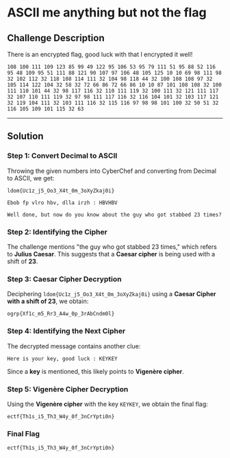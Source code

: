 # ASCII me anything but not the flag

## Challenge Description

There is an encrypted flag, good luck with that I encrypted it well!

```
108 100 111 109 123 85 99 49 122 95 106 53 95 79 111 51 95 88 52 116 95 48 109 95 51 111 88 121 90 107 97 106 48 105 125 10 10 69 98 111 98 32 102 112 32 118 108 114 111 32 104 98 118 44 32 100 108 108 97 32 105 114 122 104 32 58 32 72 66 86 72 66 86 10 10 87 101 108 108 32 100 111 110 101 44 32 98 117 116 32 110 111 119 32 100 111 32 121 111 117 32 107 110 111 119 32 97 98 111 117 116 32 116 104 101 32 103 117 121 32 119 104 111 32 103 111 116 32 115 116 97 98 98 101 100 32 50 51 32 116 105 109 101 115 32 63
```

---

## Solution

### Step 1: Convert Decimal to ASCII

Throwing the given numbers into CyberChef and converting from Decimal to ASCII, we get:

```
ldom{Uc1z_j5_Oo3_X4t_0m_3oXyZkaj0i}

Ebob fp vlro hbv, dlla irzh : HBVHBV

Well done, but now do you know about the guy who got stabbed 23 times?
```

### Step 2: Identifying the Cipher

The challenge mentions "the guy who got stabbed 23 times," which refers to **Julius Caesar**. This suggests that a **Caesar cipher** is being used with a shift of **23**.

### Step 3: Caesar Cipher Decryption

Deciphering `ldom{Uc1z_j5_Oo3_X4t_0m_3oXyZkaj0i}` using a **Caesar Cipher with a shift of 23**, we obtain:

```
ogrp{Xf1c_m5_Rr3_A4w_0p_3rAbCndm0l}
```

### Step 4: Identifying the Next Cipher

The decrypted message contains another clue:

```
Here is your key, good luck : KEYKEY
```

Since a **key** is mentioned, this likely points to **Vigenère cipher**.

### Step 5: Vigenère Cipher Decryption

Using the **Vigenère cipher** with the key `KEYKEY`, we obtain the final flag:

```
ectf{Th1s_i5_Th3_W4y_0f_3nCrYpti0n}
```

### Final Flag

```
ectf{Th1s_i5_Th3_W4y_0f_3nCrYpti0n}
